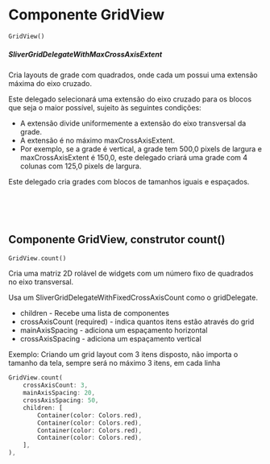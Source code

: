 # Componente GridView

```dart
GridView()
```

##### SliverGridDelegateWithMaxCrossAxisExtent

Cria layouts de grade com quadrados, onde cada um possui uma extensão máxima do eixo cruzado.

Este delegado selecionará uma extensão do eixo cruzado para os blocos que seja o maior possível, sujeito às seguintes condições:

* A extensão divide uniformemente a extensão do eixo transversal da grade.
* A extensão é no máximo maxCrossAxisExtent.
* Por exemplo, se a grade é vertical, a grade tem 500,0 pixels de largura e maxCrossAxisExtent é 150,0, este delegado criará uma grade com 4 colunas com 125,0 pixels de largura.

Este delegado cria grades com blocos de tamanhos iguais e espaçados.

<br><br><br>

## Componente GridView, construtor count()

```dart
GridView.count()
```

Cria uma matriz 2D rolável de widgets com um número fixo de quadrados no eixo transversal.

Usa um SliverGridDelegateWithFixedCrossAxisCount como o gridDelegate.

* children - Recebe uma lista de componentes
* crossAxisCount (required) - indica quantos itens estão através do grid
* mainAxisSpacing - adiciona um espaçamento horizontal
* crossAxisSpacing - adiciona um espaçamento vertical

Exemplo:
Criando um grid layout com 3 itens disposto, não importa o tamanho da tela, sempre será no máximo 3 itens, em cada linha

```dart
GridView.count(
    crossAxisCount: 3,
    mainAxisSpacing: 20,
    crossAxisSpacing: 50,
    children: [
        Container(color: Colors.red),
        Container(color: Colors.red),
        Container(color: Colors.red),
        Container(color: Colors.red),
    ],
),
```